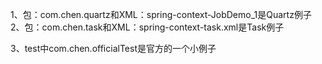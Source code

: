 1、包：com.chen.quartz和XML：spring-context-JobDemo_1是Quartz例子
2、包：com.chen.task和XML：spring-context-task.xml是Task例子

3、test中com.chen.officialTest是官方的一个小例子